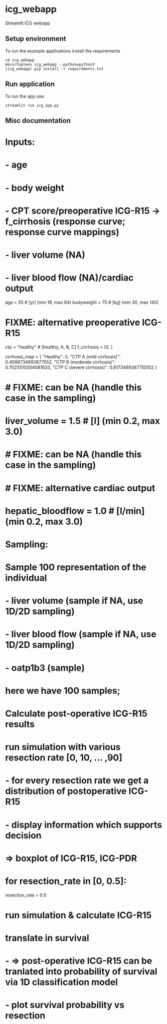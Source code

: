 # icg_webapp
Streamlit ICG webapp

## Setup environment
To run the example applications install the requirements 
```
cd icg_webapp
mkvirtualenv icg_webapp --python=python3
(icg_webapp) pip install -r requirements.txt
```

## Run application
To run the app use:
```
streamlit run icg_app.py
``` 

## Misc documentation
# Inputs:
# - age
# - body weight
# - CPT score/preoperative ICG-R15 -> f_cirrhosis (response curve; response curve mappings)
# - liver volume (NA)
# - liver blood flow (NA)/cardiac output

age = 55  # [yr] (min 18, max 84)
bodyweight = 75  # [kg] (min 30, max 140)
# FIXME: alternative preoperative ICG-R15
ctp = "healthy"  # [healthy, A, B, C]
f_cirrhosis =  [0, ]

cirrhosis_map = {
    "Healthy": 0,
    "CTP A (mild cirrhosis)": 0.4086734693877552,
    "CTP B (moderate cirrhosis)": 0.7025510204081633,
    "CTP C (severe cirrhosis)": 0.8173469387755102
}
#
# # FIXME: can be NA (handle this case in the sampling)
# liver_volume = 1.5  # [l] (min 0.2, max 3.0)
# # FIXME: can be NA (handle this case in the sampling)
# # FIXME: alternative cardiac output
# hepatic_bloodflow = 1.0  # [l/min] (min 0.2, max 3.0)

# Sampling:
# Sample 100 representation of the individual
# - liver volume (sample if NA, use 1D/2D sampling)
# - liver blood flow  (sample if NA, use 1D/2D sampling)
# - oatp1b3 (sample)
# here we have 100 samples;

# Calculate post-operative ICG-R15 results
# run simulation with various resection rate [0, 10, ... ,90]
# - for every resection rate we get a distribution of postoperative ICG-R15
# - display information which supports decision
# => boxplot of ICG-R15, ICG-PDR

# for resection_rate in [0, 0.5]:
resection_rate = 0.5

# run simulation & calculate ICG-R15




# translate in survival
# - => post-operative ICG-R15 can be tranlated into probability of survival via 1D classification model
# - plot survival probability vs resection

